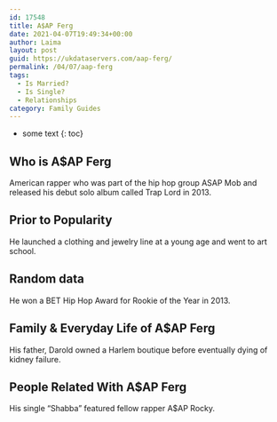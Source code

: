 ```yaml
---
id: 17548
title: A$AP Ferg
date: 2021-04-07T19:49:34+00:00
author: Laima
layout: post
guid: https://ukdataservers.com/aap-ferg/
permalink: /04/07/aap-ferg
tags:
  - Is Married?
  - Is Single?
  - Relationships
category: Family Guides
---
```


* some text
{: toc}


## Who is A$AP Ferg
                  
                  
                  
American rapper who was part of the hip hop group ASAP Mob and released his debut solo album called Trap Lord in 2013.  
                  
              
            
              
            
                
                
                
## Prior to Popularity
                  
                  
                  
He launched a clothing and jewelry line at a young age and went to art school. 
                  
              
            
              
            
                
                
                
## Random data
                  
                  
                  
He won a BET Hip Hop Award for Rookie of the Year in 2013. 
                  
              
            
              
            
                
                
                
## Family & Everyday Life of A$AP Ferg
                  
                  
                  
His father, Darold owned a Harlem boutique before eventually dying of kidney failure. 
                  
              
            
              
            
                
                
                
## People Related With A$AP Ferg
                  
                  
                  
His single &#8220;Shabba&#8221; featured fellow rapper A$AP Rocky.
                  
              
            
              
            
                
              
            
              
              
            
            
              
            
          
          
          